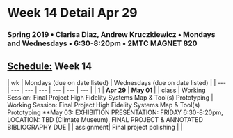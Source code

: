# Week 14 Detail Apr 29

### Spring 2019 • Clarisa Diaz, Andrew Kruczkiewicz • Mondays and Wednesdays • 6:30-8:20pm • 2MTC MAGNET 820

## [Schedule:](./) Week 14

| wk | Mondays \(due on date listed\) | Wednesdays \(due on date listed\) |
| --- | --- | --- | --- | --- | --- | --- |
| 1 | **Apr 29** | **May 01** |
| class | Working Session: Final Project High Fidelity Systems Map & Tool(s) Prototyping  |  Working Session: Final Project High Fidelity Systems Map & Tool(s) Prototyping **May 03: EXHIBITION PRESENTATION: FRIDAY 6:30-8:20pm, LOCATION: TBD (Climate Museum), FINAL PROJECT & ANNOTATED BIBLIOGRAPHY DUE |
| assignment| Final project polishing  |   |
